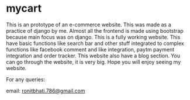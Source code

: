 # mycart
This is an prototype of an e-commerce website.
This was made as a practice of django by me.
Almost all the frontend is made using bootstrap because main focus was on django.
This is a fully working website.
This have basic functions like search bar and other stuff integrated to complex functions like facebook comment and like integration, paytm payment integration and order tracker.
This website also have a blog section.
You can go through the website, it is very big.
Hope you will enjoy seeing my website.

For any queries:

email: ronitbhati.786@gmail.com
